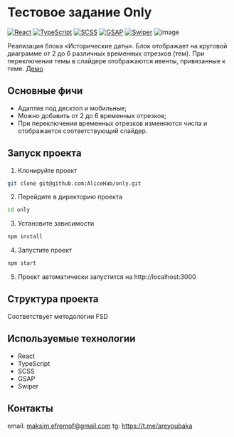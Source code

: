 # Тестовое задание Only

[![React](https://img.shields.io/badge/react-%2320232a.svg?style=for-the-badge&logo=react&logoColor=%2361DAFB)](https://react.dev/)
[![TypeScript](https://img.shields.io/badge/typescript-%23007ACC.svg?style=for-the-badge&logo=typescript&logoColor=white)](https://www.typescriptlang.org/)
[![SCSS](https://img.shields.io/badge/SCSS-hotpink.svg?style=for-the-badge&logo=SASS&logoColor=white)](https://sass-lang.com/)
[![GSAP](https://img.shields.io/badge/gsap-black.svg?style=for-the-badge&logo=gsap&logoColor=white)](https://gsap.com/)
[![Swiper](https://img.shields.io/badge/swiper-e9eefa.svg?style=for-the-badge&logo=swiper&logoColor=0080ff)](https://swiperjs.com/)
![image](https://i.ibb.co/sJdYNZmT/localhost-3000-1.png)

Реализация блока «Исторические даты».
Блок отображает на круговой диаграмме от 2 до 6 различных временных отрезков (тем). При переключении темы в слайдере отображаются ивенты, привязанные к теме.
[Демо](https://only-cxoclq8jg-alicehabs-projects.vercel.app/)

## Основные фичи

- Адаптив под десктоп и мобильные;
- Можно добавить от 2 до 6 временных отрезков;
- При переключении временных отрезков изменяются числа и отображается соответствующий слайдер.

## Запуск проекта

1. Клонируйте проект

```bash
git clone git@github.com:AliceHab/only.git
```

2. Перейдите в директорию проекта

```bash
cd only
```

3. Установите зависимости

```bash
npm install
```

4. Запустите проект

```bash
npm start
```

5. Проект автоматически запустится на http://localhost:3000

## Структура проекта

Соответствует методологии FSD

## Используемые технологии

- React
- TypeScript
- SCSS
- GSAP
- Swiper

## Контакты

email: maksim.efremof@gmail.com
tg: https://t.me/areyoubaka
